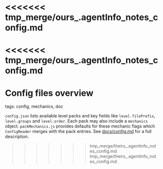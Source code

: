 <<<<<<< tmp_merge/ours_.agentInfo_notes_config.md
=======
<<<<<<< tmp_merge/ours_.agentInfo_notes_config.md
=======
# Config files overview

tags: config, mechanics, doc

`config.json` lists available level packs and key fields like `level.filePrefix`, `level.groups` and `level.order`. Each pack may also include a `mechanics` object. `packMechanics.js` provides defaults for these mechanic flags which `ConfigReader` merges with the pack entries. See [docs/config.md](../docs/config.md) for a full description.
>>>>>>> tmp_merge/theirs_.agentInfo_notes_config.md
>>>>>>> tmp_merge/theirs_.agentInfo_notes_config.md
